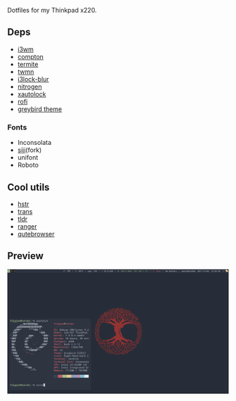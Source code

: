 Dotfiles for my Thinkpad x220.

## Deps
* [i3wm](https://i3wm.org/)
* [compton](https://github.com/chjj/compton)
* [termite](https://github.com/thestinger/termite)
* [twmn](https://github.com/sboli/twmn)
* [i3lock-blur](https://github.com/karulont/i3lock-blur)
* [nitrogen](https://github.com/l3ib/nitrogen)
* [xautolock](https://github.com/l0b0/xautolock)
* [rofi](https://github.com/DaveDavenport/rofi)
* [greybird theme](https://github.com/shimmerproject/Greybird)
### Fonts
* Inconsolata
* [siji](https://github.com/fauno/siji)(fork)
* unifont
* Roboto
## Cool utils
* [hstr](https://github.com/dvorka/hstr)
* [trans](https://github.com/soimort/translate-shell)
* [tldr](https://github.com/raylee/tldr)
* [ranger](https://github.com/ranger/ranger)
* [qutebrowser](https://github.com/qutebrowser/qutebrowser)

## Preview
![dotfiles preview](https://github.com/rszczers/dotfiles/raw/master/tmp/scrot.png)
